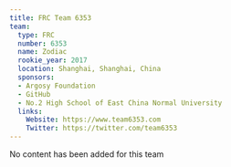 ```yaml
---
title: FRC Team 6353
team:
  type: FRC
  number: 6353
  name: Zodiac
  rookie_year: 2017
  location: Shanghai, Shanghai, China
  sponsors:
  - Argosy Foundation
  - GitHub
  - No.2 High School of East China Normal University
  links:
    Website: https://www.team6353.com
    Twitter: https://twitter.com/team6353
---
```


No content has been added for this team